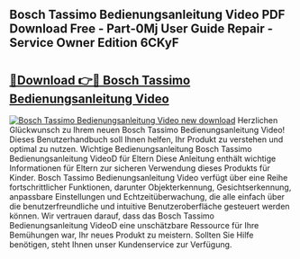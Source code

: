 ## Bosch Tassimo Bedienungsanleitung Video PDF Download Free - Part-0Mj User Guide Repair - Service Owner Edition 6CKyF

# <h2><a href="http://df5w817.blite.top/?on=Bosch+Tassimo+Bedienungsanleitung+Video">🔗Download 👉🔴 Bosch Tassimo Bedienungsanleitung Video</a></h2>

[![Bosch Tassimo Bedienungsanleitung Video new download](https://i.imgur.com/lujVjoI.png)](http://df5w817.blite.top/?on=Bosch+Tassimo+Bedienungsanleitung+Video)
Herzlichen Glückwunsch zu Ihrem neuen Bosch Tassimo Bedienungsanleitung Video! Dieses Benutzerhandbuch soll Ihnen helfen, Ihr Produkt zu verstehen und optimal zu nutzen. Wichtige Bedienungsanleitung Bosch Tassimo Bedienungsanleitung VideoD für Eltern Diese Anleitung enthält wichtige Informationen für Eltern zur sicheren Verwendung dieses Produkts für Kinder. Bosch Tassimo Bedienungsanleitung Video verfügt über eine Reihe fortschrittlicher Funktionen, darunter Objekterkennung, Gesichtserkennung, anpassbare Einstellungen und Echtzeitüberwachung, die alle einfach über die benutzerfreundliche und intuitive Benutzeroberfläche gesteuert werden können. Wir vertrauen darauf, dass das Bosch Tassimo Bedienungsanleitung VideoD eine unschätzbare Ressource für Ihre Bemühungen war, Ihr neues Produkt zu meistern. Sollten Sie Hilfe benötigen, steht Ihnen unser Kundenservice zur Verfügung.
